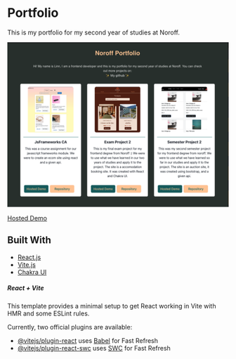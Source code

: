 # Portfolio

This is my portfolio for my second year of studies at Noroff.

  <img src="/src/assets/preview.png"  />

[Hosted Demo](https://splendorous-bubblegum-f34f70.netlify.app)

## Built With

- [React.js](https://reactjs.org/)
- [Vite.js](https://vitejs.dev/)
- [Chakra UI](https://chakra-ui.com/)

##### React + Vite

This template provides a minimal setup to get React working in Vite with HMR and some ESLint rules.

Currently, two official plugins are available:

- [@vitejs/plugin-react](https://github.com/vitejs/vite-plugin-react/blob/main/packages/plugin-react/README.md) uses [Babel](https://babeljs.io/) for Fast Refresh
- [@vitejs/plugin-react-swc](https://github.com/vitejs/vite-plugin-react-swc) uses [SWC](https://swc.rs/) for Fast Refresh
